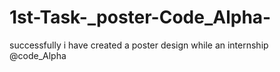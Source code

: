 # 1st-Task-_poster-Code_Alpha-
successfully i have created a poster design while an internship @code_Alpha
